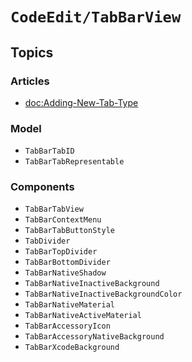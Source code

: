 # ``CodeEdit/TabBarView``

## Topics

### Articles

- <doc:Adding-New-Tab-Type>

### Model

- ``TabBarTabID``
- ``TabBarTabRepresentable``

### Components

- ``TabBarTabView``
- ``TabBarContextMenu``
- ``TabBarTabButtonStyle``
- ``TabDivider``
- ``TabBarTopDivider``
- ``TabBarBottomDivider``
- ``TabBarNativeShadow``
- ``TabBarNativeInactiveBackground``
- ``TabBarNativeInactiveBackgroundColor``
- ``TabBarNativeMaterial``
- ``TabBarNativeActiveMaterial``
- ``TabBarAccessoryIcon``
- ``TabBarAccessoryNativeBackground``
- ``TabBarXcodeBackground``
